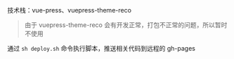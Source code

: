 技术栈：vue-press、vuepress-theme-reco

> 由于 vuepress-theme-reco 会有开发正常，打包不正常的问题，所以暂时不使用

通过 `sh deploy.sh` 命令执行脚本，推送相关代码到远程的 gh-pages
